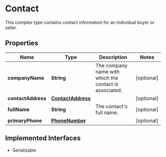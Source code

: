 

# Contact

This complex type contains contact information for an individual buyer or seller.
## Properties

Name | Type | Description | Notes
------------ | ------------- | ------------- | -------------
**companyName** | **String** | The company name with which the contact is associated. |  [optional]
**contactAddress** | [**ContactAddress**](ContactAddress.md) |  |  [optional]
**fullName** | **String** | The contact&#39;s full name. |  [optional]
**primaryPhone** | [**PhoneNumber**](PhoneNumber.md) |  |  [optional]


## Implemented Interfaces

* Serializable


